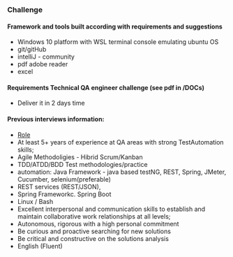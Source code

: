 ### Challenge
#### Framework and tools built according with requirements and suggestions
* Windows 10 platform with WSL terminal console emulating ubuntu OS
* git/gitHub
* intelliJ - community
* pdf adobe reader
* excel
#### Requirements Technical QA engineer challenge (see pdf in /DOCs)
* Deliver it in 2 days time

#### Previous interviews information:
* [Role](https://askblue.pt/jobs/)
* At least 5+ years of experience at QA areas with strong TestAutomation skills;
* Agile Methodoligies - Hibrid Scrum/Kanban 
* TDD/ATDD/BDD Test methodologies/practice 
* automation: Java Framework - java based testNG, REST, Spring, JMeter, Cucumber, selenium(preferable) 
* REST services (REST/JSON),
* Spring Frameworkc. Spring Boot
* Linux / Bash                         
* Excellent interpersonal and communication skills to establish and maintain collaborative work relationships at all levels;
* Autonomous, rigorous with a high personal commitment
* Be curious and proactive searching for new solutions
* Be critical and constructive on the solutions analysis
* English (Fluent)